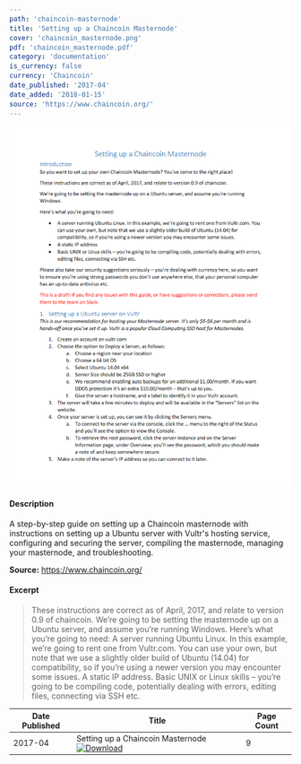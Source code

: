 ```yaml
---
path: 'chaincoin-masternode'
title: 'Setting up a Chaincoin Masternode'
cover: 'chaincoin_masternode.png'
pdf: 'chaincoin_masternode.pdf'
category: 'documentation'
is_currency: false
currency: 'Chaincoin'
date_published: '2017-04'
date_added: '2018-01-15'
source: 'https://www.chaincoin.org/'
---
```


[![Cover of Setting up a Chaincoin Masternode](/covers/chaincoin_masternode.png)](/pdf/chaincoin_masternode.pdf)

#### Description
A step-by-step guide on setting up a Chaincoin masternode with instructions on setting up a Ubuntu server with Vultr's hosting service, configuring and securing the server, compiling the masternode, managing your masternode, and troubleshooting.

**Source:** https://www.chaincoin.org/

#### Excerpt
> These instructions are correct as of April, 2017, and relate to version 0.9 of chaincoin. We’re going to be setting the masternode up on a Ubuntu server, and assume you’re running Windows. Here’s what you’re going to need: A server running Ubuntu Linux. In this example, we’re going to rent one from Vultr.com. You can use your own, but note that we use a slightly older build of Ubuntu (14.04) for compatibility, so if you’re using a newer version you may encounter some issues. A static IP address. Basic UNIX or Linux skills – you’re going to be compiling code, potentially dealing with errors, editing files, connecting via SSH etc.

Date Published | Title                                                                          | Page Count
---------------|--------------------------------------------------------------------------------|------------
2017-04        | Setting up a Chaincoin Masternode [![Download](/assets/download_cloud.svg)](/pdf/chaincoin_masternode.pdf) | 9
